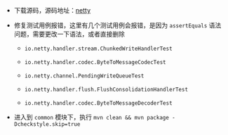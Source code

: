 - 下载源码，源码地址：[netty](https://github.com/netty/netty)

- 修复测试用例报错，这里有几个测试用例会报错，是因为 `assertEquals` 语法问题，需要更改一下语法，或者直接删除

    - `io.netty.handler.stream.ChunkedWriteHandlerTest`
    
    - `io.netty.handler.codec.ByteToMessageCodecTest`
    
    - `io.netty.channel.PendingWriteQueueTest`
    
    - `io.netty.handler.flush.FlushConsolidationHandlerTest`
    
    - `io.netty.handler.codec.ByteToMessageDecoderTest`

- 进入到 `common` 模块下，执行 `mvn clean && mvn package -Dcheckstyle.skip=true`
